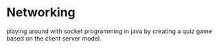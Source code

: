# Networking
playing around with socket programming in java by creating a quiz game based on the client server model.
